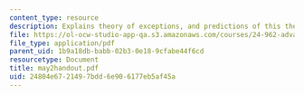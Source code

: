 ```yaml
---
content_type: resource
description: Explains theory of exceptions, and predictions of this theory.
file: https://ol-ocw-studio-app-qa.s3.amazonaws.com/courses/24-962-advanced-phonology-spring-2005/24804e6721497bdd6e906177eb5af45a_may2handout.pdf
file_type: application/pdf
parent_uid: 1b9a18db-babb-02b3-0e18-9cfabe44f6cd
resourcetype: Document
title: may2handout.pdf
uid: 24804e67-2149-7bdd-6e90-6177eb5af45a
---
```

